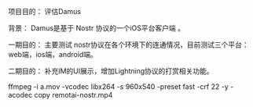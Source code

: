 项目目的：
评估Damus

背景：
Damus是基于 Nostr 协议的一个iOS平台客户端 。

一期目的：
主要测试 nostr协议在各个环境下的连通情况，目前测试三个平台： web端，ios端，android端。


二期目的：
补充IM的UI展示，增加Lightning协议的打赏相关功能。

ffmpeg -i  a.mov -vcodec libx264 -s 960x540 -preset fast -crf 22 -y -acodec copy remotai-nostr.mp4